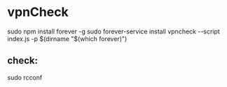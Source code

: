 # vpnCheck


sudo npm install forever -g
sudo forever-service install vpncheck --script index.js -p $(dirname "$(which forever)")
## check:
sudo rcconf
